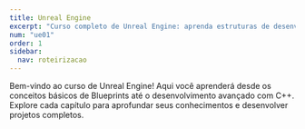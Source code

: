 ```yaml
---
title: Unreal Engine
excerpt: "Curso completo de Unreal Engine: aprenda estruturas de desenvolvimento, lógica de programação, Blueprints e C++."
num: "ue01"
order: 1
sidebar:
  nav: roteirizacao
---
```


Bem-vindo ao curso de Unreal Engine! Aqui você aprenderá desde os conceitos básicos de Blueprints até o desenvolvimento avançado com C++. Explore cada capítulo para aprofundar seus conhecimentos e desenvolver projetos completos.
